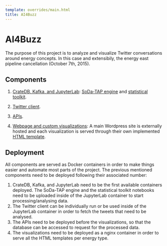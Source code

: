 ```yaml
---
template: overrides/main.html
title: AI4Buzz
---
```


# AI4Buzz

The purpose of this project is to analyze and visualize Twitter conversations around energy concepts. In this case and extensibily, the energy east pipeline cancellation (October 7th, 2015).

## Components

1. [CrateDB, Kafka, and JupyterLab]: [SoDa-TAP engine] and [statistical toolkit].
2. [Twitter client].
3. [APIs].
4. [Webpage and custom visualizations]: A main Wordpress site is externally hosted and each visualization is served through their own implemented [HTML template].

    [CrateDB, Kafka, and JupyterLab]: https://www.sodatap.ml/en/latest/architecture/deployment/#own-environment
    [APIs]: https://github.com/cande1gut/SoDa-TAP/tree/main/APIs
    [Twitter Client]: https://github.com/cande1gut/SoDa-TAP/blob/main/clients/twitter.py
    [SoDa-TAP Engine]: https://github.com/cande1gut/SoDa-TAP/blob/main/notebooks/SoDa-TAP_Engine.ipynb
    [Statistical Toolkit]: https://github.com/cande1gut/SoDa-TAP/blob/main/notebooks/StatisticalToolkit.ipynb
    [Webpage and Custom Visualizations]: https://ai4buzz.ca/
    [HTML template]: https://github.com/cande1gut/cecn-visualizations/tree/main/socket/cecn

## Deployment

All components are served as Docker containers in order to make things easier and automate most parts of the project. The previous mentioned components need to be deployed following their associated number:

1. CrateDB, Kafka, and JupyterLab need to be the first available containers deployed. The SoDa-TAP engine and the statistical toolkit notebooks need to be uploaded inside of the JupyterLab container to start processing/analysing data.
2. The Twitter client can be individually run or be used inside of the JupyterLab container in order to fetch the tweets that need to be analysed.
3. The APIs need to be deployed before the visualizations, so that the database can be accessed to request for the processed data.
4. The visualizations need to be deployed as a nginx container in order to serve all the HTML templates per energy type.